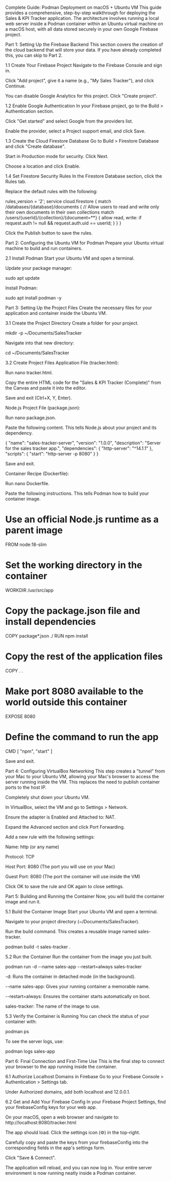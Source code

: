 Complete Guide: Podman Deployment on macOS + Ubuntu VM
This guide provides a comprehensive, step-by-step walkthrough for deploying the Sales & KPI Tracker application. The architecture involves running a local web server inside a Podman container within an Ubuntu virtual machine on a macOS host, with all data stored securely in your own Google Firebase project.

Part 1: Setting Up the Firebase Backend
This section covers the creation of the cloud backend that will store your data. If you have already completed this, you can skip to Part 2.

1.1 Create Your Firebase Project
Navigate to the Firebase Console and sign in.

Click "Add project", give it a name (e.g., "My Sales Tracker"), and click Continue.

You can disable Google Analytics for this project. Click "Create project".

1.2 Enable Google Authentication
In your Firebase project, go to the Build > Authentication section.

Click "Get started" and select Google from the providers list.

Enable the provider, select a Project support email, and click Save.

1.3 Create the Cloud Firestore Database
Go to Build > Firestore Database and click "Create database".

Start in Production mode for security. Click Next.

Choose a location and click Enable.

1.4 Set Firestore Security Rules
In the Firestore Database section, click the Rules tab.

Replace the default rules with the following:

rules_version = '2';
service cloud.firestore {
  match /databases/{database}/documents {
    // Allow users to read and write only their own documents in their own collections
    match /users/{userId}/{collection}/{document=**} {
      allow read, write: if request.auth != null && request.auth.uid == userId;
    }
  }
}

Click the Publish button to save the rules.

Part 2: Configuring the Ubuntu VM for Podman
Prepare your Ubuntu virtual machine to build and run containers.

2.1 Install Podman
Start your Ubuntu VM and open a terminal.

Update your package manager:

sudo apt update

Install Podman:

sudo apt install podman -y

Part 3: Setting Up the Project Files
Create the necessary files for your application and container inside the Ubuntu VM.

3.1 Create the Project Directory
Create a folder for your project.

mkdir -p ~/Documents/SalesTracker

Navigate into that new directory:

cd ~/Documents/SalesTracker

3.2 Create Project Files
Application File (tracker.html):

Run nano tracker.html.

Copy the entire HTML code for the "Sales & KPI Tracker (Complete)" from the Canvas and paste it into the editor.

Save and exit (Ctrl+X, Y, Enter).

Node.js Project File (package.json):

Run nano package.json.

Paste the following content. This tells Node.js about your project and its dependency.

{
  "name": "sales-tracker-server",
  "version": "1.0.0",
  "description": "Server for the sales tracker app.",
  "dependencies": {
    "http-server": "^14.1.1"
  },
  "scripts": {
    "start": "http-server -p 8080"
  }
}

Save and exit.

Container Recipe (Dockerfile):

Run nano Dockerfile.

Paste the following instructions. This tells Podman how to build your container image.

# Use an official Node.js runtime as a parent image
FROM node:18-slim

# Set the working directory in the container
WORKDIR /usr/src/app

# Copy the package.json file and install dependencies
COPY package*.json ./
RUN npm install

# Copy the rest of the application files
COPY . .

# Make port 8080 available to the world outside this container
EXPOSE 8080

# Define the command to run the app
CMD [ "npm", "start" ]

Save and exit.

Part 4: Configuring VirtualBox Networking
This step creates a "tunnel" from your Mac to your Ubuntu VM, allowing your Mac's browser to access the server running inside the VM. This replaces the need to publish container ports to the host IP.

Completely shut down your Ubuntu VM.

In VirtualBox, select the VM and go to Settings > Network.

Ensure the adapter is Enabled and Attached to: NAT.

Expand the Advanced section and click Port Forwarding.

Add a new rule with the following settings:

Name: http (or any name)

Protocol: TCP

Host Port: 8080 (The port you will use on your Mac)

Guest Port: 8080 (The port the container will use inside the VM)

Click OK to save the rule and OK again to close settings.

Part 5: Building and Running the Container
Now, you will build the container image and run it.

5.1 Build the Container Image
Start your Ubuntu VM and open a terminal.

Navigate to your project directory (~/Documents/SalesTracker).

Run the build command. This creates a reusable image named sales-tracker.

podman build -t sales-tracker .

5.2 Run the Container
Run the container from the image you just built.

podman run -d --name sales-app --restart=always sales-tracker

-d: Runs the container in detached mode (in the background).

--name sales-app: Gives your running container a memorable name.

--restart=always: Ensures the container starts automatically on boot.

sales-tracker: The name of the image to use.

5.3 Verify the Container is Running
You can check the status of your container with:

podman ps

To see the server logs, use:

podman logs sales-app

Part 6: Final Connection and First-Time Use
This is the final step to connect your browser to the app running inside the container.

6.1 Authorize Localhost Domains in Firebase
Go to your Firebase Console > Authentication > Settings tab.

Under Authorized domains, add both localhost and 12.0.0.1.

6.2 Get and Add Your Firebase Config
In your Firebase Project Settings, find your firebaseConfig keys for your web app.

On your macOS, open a web browser and navigate to: http://localhost:8080/tracker.html

The app should load. Click the settings icon (⚙️) in the top-right.

Carefully copy and paste the keys from your firebaseConfig into the corresponding fields in the app's settings form.

Click "Save & Connect".

The application will reload, and you can now log in. Your entire server environment is now running neatly inside a Podman container.

